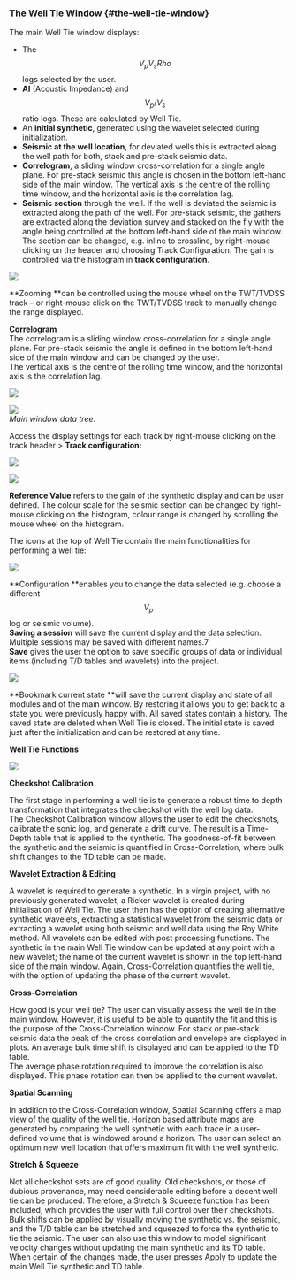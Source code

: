 ### The Well Tie Window {#the-well-tie-window}

The main Well Tie window displays:

* The $$V_p V_s Rho$$ logs selected by the user.
* **AI** \(Acoustic Impedance\) and $$V_p/V_s$$ ratio logs. These are calculated by Well Tie.
* An **initial synthetic**, generated using the wavelet selected during initialization. 
* **Seismic at the well location**, for deviated wells this is extracted along the well path for both, stack and pre-stack seismic data.
* **Correlogram**, a sliding window cross-correlation for a single angle plane. For pre-stack seismic this angle is chosen in the bottom left-hand side of the main window. The vertical axis is the centre of the rolling time window, and the horizontal axis is the correlation lag.
* **Seismic section** through the well. If the well is deviated the seismic is extracted along the path of the well. For pre-stack seismic, the gathers are extracted along the deviation survey and stacked on the fly with the angle being controlled at the bottom left-hand side of the main window. The section can be changed, e.g. inline to crossline, by right-mouse clicking on the header and choosing Track Configuration. The gain is controlled via the histogram in **track configuration**.

![](/assets/204_Interpretation.png)

**Zooming **can be controlled using the mouse wheel on the TWT/TVDSS track – or right-mouse click on the TWT/TVDSS track to manually change the range displayed.

**Correlogram**  
The correlogram is a sliding window cross-correlation for a single angle plane. For pre-stack seismic the angle is defined in the bottom left-hand side of the main window and can be changed by the user.  
The vertical axis is the centre of the rolling time window, and the horizontal axis is the correlation lag.

![](/assets/205_Interpretation.png)

![](/assets/206_Interpretation.png)  
_Main window data tree._

Access the display settings for each track by right-mouse clicking on the track header &gt; **Track configuration:**

![](/assets/207_Interpretation.png)

![](/assets/208_Interpretation.png)

**Reference Value** refers to the gain of the synthetic display and can be user defined. The colour scale for the seismic section can be changed by right-mouse clicking on the histogram, colour range is changed by scrolling the mouse wheel on the histogram.

The icons at the top of Well Tie contain the main functionalities for performing a well tie:

![](/assets/209_Interpretation.png)

**Configuration **enables you to change the data selected \(e.g. choose a different $$V_p$$ log or seismic volume\).  
**Saving a session** will save the current display and the data selection. Multiple sessions may be saved with different names.7  
**Save** gives the user the option to save specific groups of data or individual items \(including T/D tables and wavelets\) into the project.

![](/assets/210_Interpretation.png)

**Bookmark current state **will save the current display and state of all modules and of the main window. By restoring it allows you to get back to a state you were previously happy with. All saved states contain a history. The saved state are deleted when Well Tie is closed. The initial state is saved just after the initialization and can be restored at any time.

**Well Tie Functions**

![](/assets/211_Interpretation.png)

**Checkshot Calibration**

The first stage in performing a well tie is to generate a robust time to depth transformation that integrates the checkshot with the well log data.  
The Checkshot Calibration window allows the user to edit the checkshots, calibrate the sonic log, and generate a drift curve. The result is a Time-Depth table that is applied to the synthetic. The goodness-of-fit between the synthetic and the seismic is quantified in Cross-Correlation, where bulk shift changes to the TD table can be made.

**Wavelet Extraction & Editing**

A wavelet is required to generate a synthetic. In a virgin project, with no previously generated wavelet, a Ricker wavelet is created during initialisation of Well Tie. The user then has the option of creating alternative synthetic wavelets, extracting a statistical wavelet from the seismic data or extracting a wavelet using both seismic and well data using the Roy White method. All wavelets can be edited with post processing functions. The synthetic in the main Well Tie window can be updated at any point with a new wavelet; the name of the current wavelet is shown in the top left-hand side of the main window. Again, Cross-Correlation quantifies the well tie, with the option of updating the phase of the current wavelet.

**Cross-Correlation**

How good is your well tie? The user can visually assess the well tie in the main window. However, it is useful to be able to quantify the fit and this is the purpose of the Cross-Correlation window. For stack or pre-stack seismic data the peak of the cross correlation and envelope are displayed in plots. An average bulk time shift is displayed and can be applied to the TD table.  
The average phase rotation required to improve the correlation is also displayed. This phase rotation can then be applied to the current wavelet.

**Spatial Scanning**

In addition to the Cross-Correlation window, Spatial Scanning offers a map view of the quality of the well tie. Horizon based attribute maps are generated by comparing the well synthetic with each trace in a user-defined volume that is windowed around a horizon. The user can select an optimum new well location that offers maximum fit with the well synthetic.

**Stretch & Squeeze**

Not all checkshot sets are of good quality. Old checkshots, or those of dubious provenance, may need considerable editing before a decent well tie can be produced. Therefore, a Stretch & Squeeze function has been included, which provides the user with full control over their checkshots. Bulk shifts can be applied by visually moving the synthetic vs. the seismic, and the T/D table can be stretched and squeezed to force the synthetic to tie the seismic. The user can also use this window to model significant velocity changes without updating the main synthetic and its TD table.  
When certain of the changes made, the user presses Apply to update the main Well Tie synthetic and TD table.

